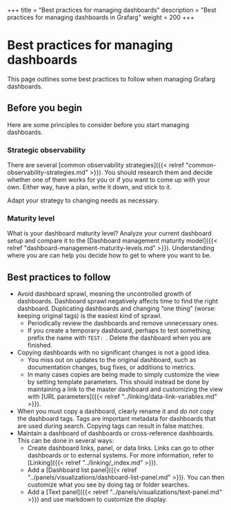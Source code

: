 +++
title = "Best practices for managing dashboards"
description = "Best practices for managing dashboards in Grafarg"
weight = 200
+++

# Best practices for managing dashboards

This page outlines some best practices to follow when managing Grafarg dashboards.

## Before you begin

Here are some principles to consider before you start managing dashboards.

### Strategic observability

There are several [common observability strategies]({{< relref "common-observability-strategies.md" >}}). You should research them and decide whether one of them works for you or if you want to come up with your own. Either way, have a plan, write it down, and stick to it.

Adapt your strategy to changing needs as necessary.

### Maturity level

What is your dashboard maturity level? Analyze your current dashboard setup and compare it to the [Dashboard management maturity model]({{< relref "dashboard-management-maturity-levels.md" >}}). Understanding where you are can help you decide how to get to where you want to be.

## Best practices to follow

- Avoid dashboard sprawl, meaning the uncontrolled growth of dashboards. Dashboard sprawl negatively affects time to find the right dashboard. Duplicating dashboards and changing “one thing” (worse: keeping original tags) is the easiest kind of sprawl.
  - Periodically review the dashboards and remove unnecessary ones.
  - If you create a temporary dashboard, perhaps to test something, prefix the name with `TEST: `. Delete the dashboard when you are finished.
- Copying dashboards with no significant changes is not a good idea.
  - You miss out on updates to the original dashboard, such as documentation changes, bug fixes, or additions to metrics.
  - In many cases copies are being made to simply customize the view by setting template parameters. This should instead be done by maintaining a link to the master dashboard and customizing the view with [URL parameters]({{< relref "../linking/data-link-variables.md" >}}).
- When you must copy a dashboard, clearly rename it and _do not_ copy the dashboard tags. Tags are important metadata for dashboards that are used during search. Copying tags can result in false matches.
- Maintain a dashboard of dashboards or cross-reference dashboards. This can be done in several ways:
    - Create dashboard links, panel, or data links. Links can go to other dashboards or to external systems. For more information, refer to [Linking]({{< relref "../linking/_index.md" >}}).
    - Add a [Dashboard list panel]({{< relref "../panels/visualizations/dashboard-list-panel.md" >}}). You can then customize what you see by doing tag or folder searches.
    - Add a [Text panel]({{< relref "../panels/visualizations/text-panel.md" >}}) and use markdown to customize the display.

